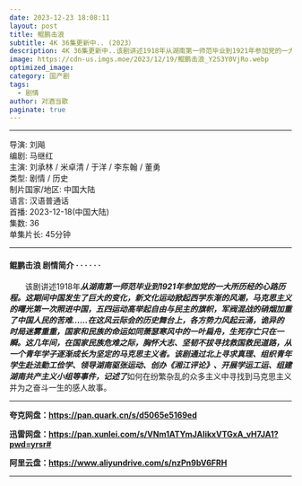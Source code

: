 ```yaml
---
date: 2023-12-23 18:08:11
layout: post
title: 鲲鹏击浪
subtitle: 4K 36集更新中.. (2023）
description: 4K 36集更新中..该剧讲述1918年从湖南第一师范毕业到1921年参加党的一大所历经的心路历程。这期间中国发生了巨大的变化，新文化运动掀起西学东渐的风潮，马克思主义的曙光第一次照进中国，五四运动高举起自由与民主的旗帜，军阀混战的硝烟加重了中国人民的苦难...
image: https://cdn-us.imgs.moe/2023/12/19/鲲鹏击浪_Y2S3Y0VjRo.webp
optimized_image: 
category: 国产剧
tags:
  - 剧情
author: 对酒当歌
paginate: true
---
```


---

导演: 刘飚  
编剧: 马继红  
主演: 刘承林 / 米卓清 / 于洋 / 李东翰 / 董勇  
类型: 剧情 / 历史  
制片国家/地区: 中国大陆  
语言: 汉语普通话  
首播: 2023-12-18(中国大陆)  
集数: 36  
单集片长: 45分钟  

---

#### 鲲鹏击浪 剧情简介 · · · · · ·

　　该剧讲述1918年***从湖南第一师范毕业到1921年参加党的一大所历经的心路历程。这期间中国发生了巨大的变化，新文化运动掀起西学东渐的风潮，马克思主义的曙光第一次照进中国，五四运动高举起自由与民主的旗帜，军阀混战的硝烟加重了中国人民的苦难……在这风云际会的历史舞台上，各方势力风起云涌，诡异的时局迷雾重重，国家和民族的命运如同萧瑟寒风中的一叶扁舟，生死存亡只在一瞬。这几年间，***在国家民族危难之际，胸怀大志、坚韧不拔寻找救国救民道路，从一个青年学子逐渐成长为坚定的马克思主义者。该剧通过***北上寻求真理、组织青年学生赴法勤工俭学、领导湖南驱张运动、创办《湘江评论》、开展学运工运、组建湖南共产主义小组等事件，记述了***如何在纷繁杂乱的众多主义中寻找到马克思主义并为之奋斗一生的感人故事。

---

**夸克网盘：<https://pan.quark.cn/s/d5065e5169ed>**

**迅雷网盘：<https://pan.xunlei.com/s/VNm1ATYmJAIikxVTGxA_vH7JA1?pwd=yrsr#>**

**阿里云盘：<https://www.aliyundrive.com/s/nzPn9bV6FRH>**

---
